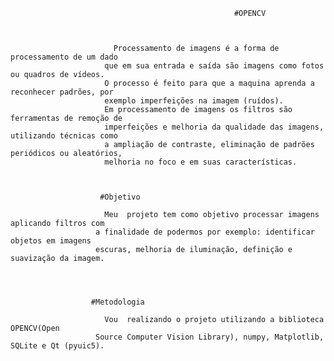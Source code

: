 
                                                      #OPENCV



                           Processamento de imagens é a forma de processamento de um dado
                         que em sua entrada e saída são imagens como fotos ou quadros de vídeos.
                         O processo é feito para que a maquina aprenda a reconhecer padrões, por
                         exemplo imperfeições na imagem (ruídos).
                         Em processamento de imagens os filtros são ferramentas de remoção de
                         imperfeições e melhoria da qualidade das imagens, utilizando técnicas como
                         a ampliação de contraste, eliminação de padrões periódicos ou aleatórios,
                         melhoria no foco e em suas características.



                        #Objetivo

                         Meu  projeto tem como objetivo processar imagens aplicando filtros com
                       a finalidade de podermos por exemplo: identificar objetos em imagens
                       escuras, melhoria de iluminação, definição e suavização da imagem.




                      #Metodologia

                         Vou  realizando o projeto utilizando a biblioteca OPENCV(Open
                       Source Computer Vision Library), numpy, Matplotlib, SQLite e Qt (pyuic5).


